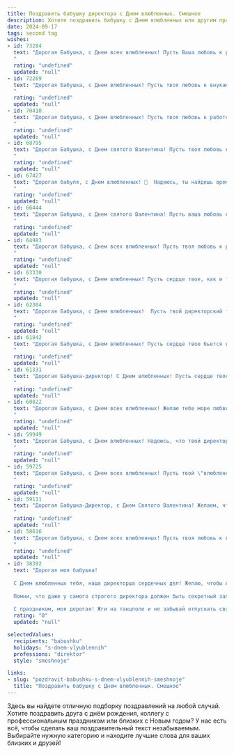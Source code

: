 ```yaml
---
title: Поздравить бабушку директора с Днем влюбленных. Смешное
description: Хотите поздравить бабушку с Днем влюбленных или другим праздником? Наш ИИ создаст незабываемое поздравление, а вы обязательно выделитесь среди других.  
date: 2024-09-17
tags: second tag
wishes:
- id: 73284
  text: "Дорогая Бабушка, с Днем всех влюбленных! Пусть Ваша любовь к работе директора бушует с такой же страстью, как любовь студента к сессии! 😜🌹
  "
  rating: "undefined"
  updated: "null"
- id: 72269
  text: "Дорогая Бабушка, с Днем влюбленных! Пусть твоя любовь к внукам будет такой же неумолимой и неотразимой, как твоя директорская хватка! 😉💖
  "
  rating: "undefined"
  updated: "null"
- id: 70410
  text: "Дорогая бабушка, с Днем влюбленных! Пусть твоя любовь к работе директора будет такой же пылкой, как к внукам, а  отчеты о прибыли -  такими же милыми, как наши детские рисунки! 😉
  "
  rating: "undefined"
  updated: "null"
- id: 68795
  text: "Дорогая Бабушка, с Днем святого Валентина! Пусть твоя любовь к пирожкам и внукам будет такой же крепкой, как твоя директорская хватка! 😉
  "
  rating: "undefined"
  updated: "null"
- id: 67427
  text: "Дорогая бабуля, с Днем влюбленных! 🥳  Надеюсь, ты найдешь время для романтики, даже если твой главный \"парень\" - это директорский стул! 😉❤️
  "
  rating: "undefined"
  updated: "null"
- id: 66444
  text: "Дорогая Бабушка, с Днем святого Валентина! Пусть ваша любовь к работе директора вдохновляет вас на новые свершения, а ваши подчиненные (и, конечно, внуки!) всегда будут вам благодарны за вашу мудрость и заботу! 💖
  "
  rating: "undefined"
  updated: "null"
- id: 64983
  text: "Дорогая бабушка, с Днем всех влюбленных! Пусть твоя любовь к работе, как директора, будет такой же страстной, как любовь молодых! 💖
  "
  rating: "undefined"
  updated: "null"
- id: 63330
  text: "Дорогая бабушка, с Днем влюбленных! Пусть сердце твое, как и твой директорский кабинет, всегда будет полным любви и заботы, а романтика не иссякнет даже после бесконечных совещаний!
  "
  rating: "undefined"
  updated: "null"
- id: 62304
  text: "Дорогая Бабушка, с Днем влюбленных!  Пусть твой директорский талант покоряет сердца не только коллег, но и самых строптивых внуков! 😉💕
  "
  rating: "undefined"
  updated: "null"
- id: 61842
  text: "Дорогая Бабушка, с Днем влюбленных! Пусть сердце твое бьется в такт с ритмом корпоративного успеха и любовь к работе не угасает, как твоих подчиненных от строгого взгляда директора!
  "
  rating: "undefined"
  updated: "null"
- id: 61331
  text: "Дорогая Бабушка-директор! С Днем влюбленных! Пусть сердце твое трепещет от любви к ученикам, а их сердца — от любви к знаниям, которые ты им даришь! 😜
  "
  rating: "undefined"
  updated: "null"
- id: 60822
  text: "Дорогая Бабушка, с Днем всех влюбленных! Желаю тебе море любви, как в твоей молодости, когда ты \"влюбилась\" в должность директора и упорно \"флиртовала\" с работой! 😉 Пусть этот день будет наполнен сладкими воспоминаниями и искрящей радостью!
  "
  rating: "undefined"
  updated: "null"
- id: 59949
  text: "Дорогая Бабушка, с Днем влюбленных! Надеюсь, что твой директорский талант управления сердечными делами приносит тебе не меньше радости, чем управление предприятием!
  "
  rating: "undefined"
  updated: "null"
- id: 59725
  text: "Дорогая Бабушка, с Днем всех влюбленных! Пусть твой \"влюбленный\" директорский стул всегда будет тебя ждать с распростертыми объятиями, а твоя \"любовь\" к документам будет взаимной и страстной! 😜💖
  "
  rating: "undefined"
  updated: "null"
- id: 59111
  text: "Дорогая Бабушка-Директор, с Днем Святого Валентина! Желаем, чтобы Ваша любовь к работе была такой же горячей, как шоколад в этот день! 💕  Пусть все подчиненные  быстро и без сучка без задоринки выполняют Ваши указания, а на сердце царит только любовь и сладость! 🍫😉
  "
  rating: "undefined"
  updated: "null"
- id: 58616
  text: "Дорогая бабушка, с Днем всех влюбленных! Пусть твоя любовь к внукам будет такой же крепкой и страстной, как любовь директора к своей работе! 🎉❤️
  "
  rating: "undefined"
  updated: "null"
- id: 38392
  text: "Дорогая моя бабушка!
  
  С Днем влюбленных тебя, наша директорша сердечных дел! Желаю, чтобы в твоем кабинете всегда царила атмосфера романтики, а количество любовных признаний превышало количество справок и отчетов! Пусть твое сердце будет заполнено не только планами на будущее, но и яркими моментами, как планы на выходные в курортном сезоне!
  
  Помни, что даже у самого строгого директора должен быть секретный запас веселья и задора. Пусть твоя жизнь будет такой же увлекательной, как управление крупной корпорацией, а любовь – самой прибыльной инвестицией!
  
  С праздником, моя дорогая! Жги на танцполе и не забывай отпускать свои чувства в свободное плавание! 🌹❤️"
  rating: "0"
  updated: "null"

selectedValues:
  recipients: "babushku"
  holidays: "s-dnem-vlyublennih"
  professions: "direktor"
  style: "smeshnoje"

links:
- slug: "pozdravit-babushku-s-dnem-vlyublennih-smeshnoje"
  title: "Поздравить бабушку с Днем влюбленных. Смешное"
---
```


Здесь вы найдете отличную подборку поздравлений на любой случай. 
Хотите поздравить друга с днём рождения, коллегу с профессиональным праздником или близких с Новым годом? У нас есть всё, чтобы сделать ваш поздравительный текст незабываемым. Выбирайте нужную категорию и находите лучшие слова для ваших близких и друзей!
